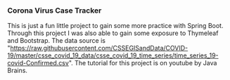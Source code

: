 ### Corona Virus Case Tracker

This is just a fun little project to gain some more practice with Spring Boot. Through this project I was also able to gain some exposure to Thymeleaf and Bootstrap. The data source is "https://raw.githubusercontent.com/CSSEGISandData/COVID-19/master/csse_covid_19_data/csse_covid_19_time_series/time_series_19-covid-Confirmed.csv". The tutorial for this project is on youtube by Java Brains.
